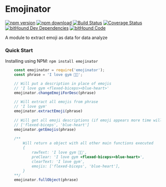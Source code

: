 # Emojinator
[![npm version](https://badge.fury.io/js/emojinator.svg)](https://badge.fury.io/js/emojinator) [![npm download](https://img.shields.io/npm/dm/emojinator.svg)](https://img.shields.io/npm/dm/emojinator.svg) [![Build Status](https://travis-ci.org/getdumont/emoji-parser.svg?branch=master)](https://travis-ci.org/getdumont/emoji-parser) [![Coverage Status](https://coveralls.io/repos/github/getdumont/emojinator/badge.svg?branch=master)](https://coveralls.io/github/getdumont/emojinator?branch=master) [![bitHound Dev Dependencies](https://www.bithound.io/github/getdumont/emojinator/badges/devDependencies.svg)](https://www.bithound.io/github/getdumont/emojinator/master/dependencies/npm)
[![bitHound Code](https://www.bithound.io/github/getdumont/emojinator/badges/code.svg)](https://www.bithound.io/github/getdumont/emojinator)   

A module to extract emoji as data for data analyze

### Quick Start
Installing using NPM: `npm install emojinator`

```javascript
    const emojinator = require('emojinator');
    const phrase = 'I love gym 💪💙';

    // Will put a description in place of emojis
    // 'I love gym <flexed-biceps><blue-heart>'
    emojinator.changeEmojiForDesc(phrase)
    
    // Will extract all emojis from phrase
    // 'I love gym'
    emojinator.extractEmoji(phrase)
    
    // Will get all emoji descriptions (if emoji appears more time will appear more than once)
    // ['flexed-biceps', 'blue-heart']
    emojinator.getEmojis(phrase)
    
    /** 
        Will return a object with all other main functions executed
        {
            rawText: 'I love gym 💪💙',
            preClear: 'I love gym <flexed-biceps><blue-heart>',
            clearText: 'I love gym',
            emojis: ['flexed-biceps', 'blue-heart'],
        }
    **/
    emojinator.fullObject(phrase)
```
